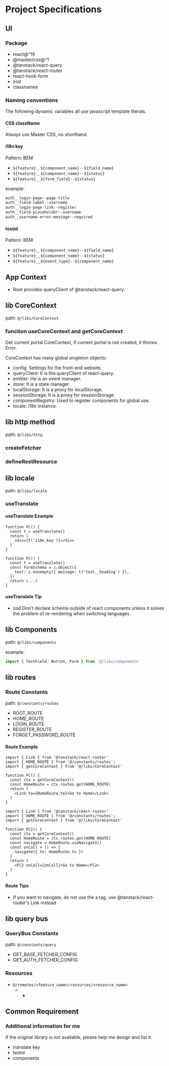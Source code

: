 # Project Specifications

## UI

### Package

- react@^19
- @master/css@^1
- @tanstack/react-query
- @tanstack/react-router
- react-hook-form
- zod
- classnames

### Naming conventions

The following dynamic variables all use javascript template literals.

#### CSS className

Always use Master CSS, no shorthand.

#### i18n key

Pattern: BEM

- `${feature}__${component_name}--${field_name}`
- `${feature}__${component_name}--${status}`
- `${feature}__${form_field}--${status}`

example:

```txt
auth__login-page--page-title
auth__field-label--username
auth__login-page-link--register
auth__field-placeholder--username
auth__username-error-message--required
```

#### testid

Pattern: BEM

- `${feature}__${component_name}--${field_name}`
- `${feature}__${component_name}--${status}`
- `${feature}__${event_type}--${component_name}`

## App Context

- Root provides queryClient of @tanstack/react-query.

## lib CoreContext

path: `@/libs/CoreContext`

### function useCoreContext and getCoreContext

Get current portal CoreContext, if current portal is not created, it throws Error.

CoreContext has many global singleton objects:

- config: Settings for the front-end website.
- queryClient: It is the queryClient of react-query.
- emitter: He is an event manager.
- store: It is a state manager.
- localStorage: It is a proxy for localStorage.
- sessionStorage: It is a proxy for sessionStorage.
- componentRegistry: Used to register components for global use.
- locale: i18n instance.

## lib http method

path: `@/libs/http`

### createFetcher

### defineRestResource

## lib locale

path: `@/libs/locale`

### useTranslate

#### useTranslate Example

```tsx
function FC() {
  const t = useTranslate()
  return (
    <div>{t('i18n_key')}</div>
  )
}
```

```tsx
function FC() {
  const t = useTranslate()
  const FormSchema = z.object({
    test: z.nonempty({ message: t('test__heading') }),
  })
  return (...)
}
```

#### useTranslate Tip

- zod Don't declare schema outside of react components unless it solves the problem of re-rendering when switching languages.

## lib Components

path: `@/libs/components`

example:

```ts
import { TextField, Button, Form } from '@/libs/components'
```

## lib routes

### Route Constants

path: `@/constants/routes`

- ROOT_ROUTE
- HOME_ROUTE
- LOGIN_ROUTE
- REGISTER_ROUTE
- FORGET_PASSWORD_ROUTE

#### Route Example

```tsx
import { Link } from '@tanstack/react-router'
import { HOME_ROUTE } from '@/constants/routes';
import { getCoreContext } from '@/libs/CoreContext'

function FC() {
  const ctx = getCoreContext()
  const HomeRoute = ctx.routes.get(HOME_ROUTE)
  return (
    <Link to={HomeRoute.to}>Go to Home</Link>
  )
}
```

```tsx
import { Link } from '@tanstack/react-router'
import { HOME_ROUTE } from '@/constants/routes';
import { getCoreContext } from '@/libs/CoreContext'

function FC1() {
  const ctx = getCoreContext()
  const HomeRoute = ctx.routes.get(HOME_ROUTE)
  const navigate = HomeRoute.useNavigate()
  const onCall = () => {
    navigate({ to: HomeRoute.to })
  }
  return (
    <FC2 onCall={onCall}>Go to Home</FC2>
  )
}
```

#### Route Tips

- If you want to navigate, do not use the a tag, use @tanstack/react-router's Link instead

## lib query bus

### QueryBus Constants

path: `@/constants/query`

- GET_BASE_FETCHER_CONFIG
- GET_AUTH_FETCHER_CONFIG

### Resources

- `@/remotes/<feature_name>/resources/<resource_name>`
  - *

## Common Requirement

### Additional information for me

If the original library is not available, please help me design and list it.

- translate key
- testid
- components
